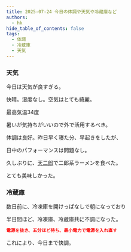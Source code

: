 ```yaml
---
title: 2025-07-24 今日の体調や天気や冷蔵庫など
authors:
  - hk
hide_table_of_contents: false
tags:
  - 体調
  - 冷蔵庫
  - 天気
---
```


### 天気

今日は天気が良すぎる。

快晴。湿度なし。空気はとても綺麗。

最高気温34度

暑いが気持ちがいいので外で活用するべき。

<!-- truncate -->

体調は良好。昨日早く寝た分、早起きをしたが、

日中のパフォーマンスは問題なし。

久しぶりに、[天二郎](https://tabelog.com/hokkaido/A0101/A010104/1069409/)で二郎系ラーメンを食べた。

とても美味しかった。

### 冷蔵庫

数日前に、冷凍庫を開けっぱなしで朝になっており

半日間ほど、冷凍庫、冷蔵庫共に不調になった。

```json
電源を抜き、五分ほど待ち、最小電力で電源を入れ直す
```

これにより、今日まで快調。

